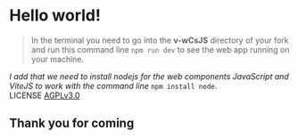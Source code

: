 # Hello world! 

>In the terminal you need to go into the **v-wCsJS** directory of your fork and run this command line `npm run dev` to see the web app running on your machine.

*I add that we need to install nodejs for the web components JavaScript and ViteJS to work with the command line* `npm install node`.  
LICENSE [AGPLv3.0](https://www.gnu.org/licenses/license-list.html#AGPLv3.0)
## Thank you for coming

